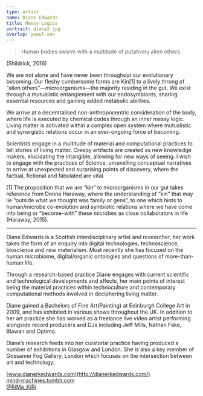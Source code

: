 ```yaml
---
type: artist
name: Diane Edwards
title: Messy Logics
portrait: diane2.jpg
overlap: yeoul-son
---
```


> Human bodies swarm with a multitude of putatively alien others

(Shildrick, 2016)

We are not alone and have never been throughout our evolutionary becoming. Our fleshy cumbersome forms are Kin[1] to a lively throng of “alien others”—microorganisms—the majority residing in the gut.  We exist through a mutualistic entanglement with our endosymbionts, sharing essential resources and gaining added metabolic abilities.

We arrive at a decentralised non-anthropocentric consideration of the body, where life is executed by chemical codes through an inner messy logic.  Living matter is activated within a complex open system where mutualistic and synergistic relations occur in an ever-ongoing force of becoming.

Scientists engage in a multitude of material and computational practices to tell stories of living matter.  Creepy artifacts are created as new knowledge makers, elucidating the intangible, allowing for new ways of seeing.  I wish to engage with the practices of Science, unravelling conceptual narratives to arrive at unexpected and surprising points of discovery, where the factual, fictional and fabulated are vital.

<aside>[1] The proposition that we are “kin” to microorganisms in our gut takes reference from Donna Haraway, where the understanding of “kin” that may lie “outside what we thought was family or gens”, to one which hints to human/microbe co-evolution and symbiotic relations where we have come into being or “become-with” these microbes as close collaborators in life (Haraway, 2015).</aside>

---

Diane Edwards is a Scottish interdisciplinary artist and researcher, her work takes the form of an enquiry into digital technologies, technoscience, bioscience and new materialism.  Most recently she has focused on the human microbiome, digital/organic ontologies and questions of more-than-human life.

Through a research-based practice Diane engages with current scientific and technological developments and affects, her main points of interest being the material practices within technoculture and contemporary computational methods involved in deciphering living matter.

Diane gained a Bachelors of Fine Art(Painting) at Edinburgh College Art in 2009, and has exhibited in various shows throughout the UK. In addition to her art practice she has worked as a freelance live video artist performing alongside record producers and DJs including Jeff Mills, Nathan Fake, Blawan and Optimo.

Diane’s research feeds into her curatorial practice having produced a number of exhibitions in Glasgow and London.  She is also a key member of Gossamer Fog Gallery, London which focuses on the intersection between art and technology.

[www.dianerkedwards.com](http://dianerkedwards.com/)  
[mind-machines.tumblr.com](http://mind-machines.tumblr.com/)  
[@RiMa_KiRi](http://twitter.com/RiMa_KiRi)
